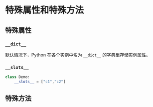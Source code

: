 # 特殊属性和特殊方法

## 特殊属性

### `__dict__`

默认情况下，Python 在各个实例中名为 `__dict__` 的字典里存储实例属性。

### `__slots__`

```py
class Demo:
    __slots__ = ["c1","c2"]
```

## 特殊方法
